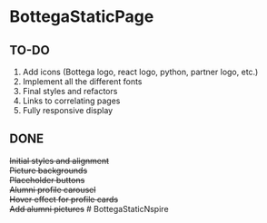 # BottegaStaticPage

## TO-DO

1. Add icons (Bottega logo, react logo, python, partner logo, etc.)
1. Implement all the different fonts
1. Final styles and refactors
1. Links to correlating pages
1. Fully responsive display

## DONE

~~Initial styles and alignment~~  
~~Picture backgrounds~~  
~~Placeholder buttons~~  
~~Alumni profile carousel~~  
~~Hover effect for profile cards~~  
~~Add alumni pictures~~  # BottegaStaticNspire
